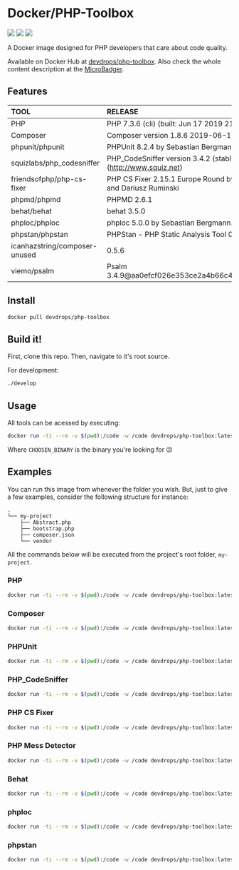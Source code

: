 # Docker/PHP-Toolbox

[![](https://images.microbadger.com/badges/version/devdrops/php-toolbox.svg)](https://microbadger.com/images/devdrops/php-toolbox "Get your own version badge on microbadger.com")  [![](https://images.microbadger.com/badges/image/devdrops/php-toolbox.svg)](https://microbadger.com/images/devdrops/php-toolbox "Get your own image badge on microbadger.com")  [![](https://images.microbadger.com/badges/commit/devdrops/php-toolbox.svg)](https://microbadger.com/images/devdrops/php-toolbox "Get your own commit badge on microbadger.com")

A Docker image designed for PHP developers that care about code quality.

Available on Docker Hub at [devdrops/php-toolbox](https://hub.docker.com/r/devdrops/php-toolbox/). Also check the whole content description at the [MicroBadger](https://microbadger.com/images/devdrops/php-toolbox).

## Features

|TOOL|RELEASE|
|:---|:------|
|PHP|PHP 7.3.6 (cli) (built: Jun 17 2019 21:12:29) ( NTS )|
|Composer|Composer version 1.8.6 2019-06-11 15:03:05|
|phpunit/phpunit|PHPUnit 8.2.4 by Sebastian Bergmann and contributors.|
|squizlabs/php_codesniffer|PHP_CodeSniffer version 3.4.2 (stable) by Squiz (http://www.squiz.net)|
|friendsofphp/php-cs-fixer|PHP CS Fixer 2.15.1 Europe Round by Fabien Potencier and Dariusz Ruminski|
|phpmd/phpmd|PHPMD 2.6.1|
|behat/behat|behat 3.5.0|
|phploc/phploc|phploc 5.0.0 by Sebastian Bergmann.|
|phpstan/phpstan|PHPStan - PHP Static Analysis Tool 0.11.12|
|icanhazstring/composer-unused|0.5.6|
|viemo/psalm|Psalm 3.4.9@aa0efcf026e353ce2a4b66c4d3d81caebbf0966a|

## Install

```bash
docker pull devdrops/php-toolbox
```

## Build it!

First, clone this repo. Then, navigate to it's root source.

For development:

```bash
./develop
```

## Usage

All tools can be acessed by executing:

```bash
docker run -ti --rm -v $(pwd):/code -w /code devdrops/php-toolbox:latest CHOOSEN_BINARY
```

Where `CHOOSEN_BINARY` is the binary you're looking for :wink:

## Examples

You can run this image from whenever the folder you wish. But, just to give a few examples, consider the following structure for instance:

```
.
└── my-project
    ├── Abstract.php
    ├── bootstrap.php
    ├── composer.json
    └── vendor
```

All the commands below will be executed from the project's root folder, `my-project`.

### PHP

```bash
docker run -ti --rm -v $(pwd):/code -w /code devdrops/php-toolbox:latest php -v
```

### Composer

```bash
docker run -ti --rm -v $(pwd):/code -w /code devdrops/php-toolbox:latest composer install
```

### PHPUnit

```bash
docker run -ti --rm -v $(pwd):/code -w /code devdrops/php-toolbox:latest phpunit --version
```

### PHP_CodeSniffer

```bash
docker run -ti --rm -v $(pwd):/code -w /code devdrops/php-toolbox:latest phpcs --standard=PSR2 Abstract.php
```

### PHP CS Fixer

```bash
docker run -ti --rm -v $(pwd):/code -w /code devdrops/php-toolbox:latest php-cs-fixer fix Abstract.php
```

### PHP Mess Detector

```bash
docker run -ti --rm -v $(pwd):/code -w /code devdrops/php-toolbox:latest phpmd Abstract.php text codesize
```

### Behat

```bash
docker run -ti --rm -v $(pwd):/code -w /code devdrops/php-toolbox:latest behat --version
```

### phploc

```bash
docker run -ti --rm -v $(pwd):/code -w /code devdrops/php-toolbox:latest phploc --version
```

### phpstan

```bash
docker run -ti --rm -v $(pwd):/code -w /code devdrops/php-toolbox:latest phpstan --version
```
